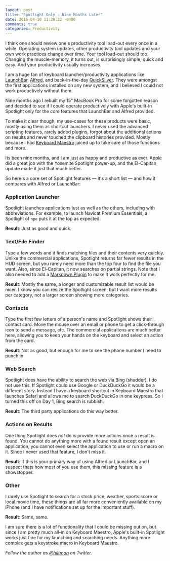 ```yaml
---
layout: post
title: "Spotlight Only - Nine Months Later"
date: 2016-04-10 11:20:22 -0400
comments: true
categories: Productivity
---
```


<span class="light">I think one should review one's productivity tool load-out every once in a while. Operating system updates, other productivity tool updates and your own work practices change over time. Your tool load-out should too. Changing the muscle-memory, it turns out, is surprisingly simple, quick and easy. And your productivity usually increases.</span>

I am a huge fan of keyboard launcher/productivity applications like [LaunchBar](https://www.obdev.at/products/launchbar/index.html), [Alfred](https://www.alfredapp.com), and back-in-the-day [QuickSilver](https://qsapp.com). They were amongst the first applications installed on any new system, and I believed I could not work productively without them.

Nine months ago I rebuilt my 15" MacBook Pro for some forgotten reason and decided to see if I could operate productively with Apple's built-in Spotlight only for the *core* features that LaunchBar and Alfred provided.

<span class="light">To make it clear though, my use-cases for these products were basic, mostly using them as shortcut launchers. I never used the advanced scripting features, rarely added plugins, forgot about the additional actions on results and never touched the clipboard histories provided. Mostly because I had [Keyboard Maestro](http://www.keyboardmaestro.com/main/) juiced up to take care of those functions and more.</span>

Its been nine months, and I am just as happy and productive as ever. Apple did a great job with the Yosemite Spotlight power-up, and the El-Capitan update made it just that much better.

So here's a core set of Spotlight features — it's a short list — and how it compares with Alfred or LaunchBar:

### Application Launcher

Spotlight launches applications just as well as the others, including with abbreviations. For example, to launch Navicat Premium Essentials, a Spotlight of `npe` puts it at the top as expected.

<span class="light">**Result**: Just as good and quick.</span>
	
### Text/File Finder

Type a few words and it finds matching files and their contents very quickly. Unlike the commercial applications, Spotlight returns far fewer results in the HUD screen, but you rarely need more than the top four to find the file you want. Also, since El-Capitan, it now searches on partial strings. Note that I also needed to add a [Markdown Plugin](https://hiltmonn.com/blog/2015/11/17/a-yosemite-markdown-spotlight-importer/) to make it work perfectly for me.

<span class="light">**Result**: Mostly the same, a longer and customizable result list would be nicer. I know you can resize the Spotlight screen, but I want more results per category, not a larger screen showing more categories.</span>
	
### Contacts

Type the first few letters of a person's name and Spotlight shows their contact card. Move the mouse over an email or phone to get a click-through icon to send a message, etc. The commercial applications are much better here, allowing you to keep your hands on the keyboard and select an action from the card.

<span class="light">**Result**: Not as good, but enough for me to see the phone number I need to punch in.</span>
	
### Web Search

Spotlight does have the ability to search the web via Bing (shudder). I do not use this. If Spotlight could use Google or DuckDuckGo it would be a different story. Instead I have a keyboard shortcut in Keyboard Maestro that launches Safari and allows me to search DuckDuckGo in one keypress. So I turned this off on Day 1, Bing search is rubbish.

<span class="light">**Result**: The third party applications do this way better.</span>
	
### Actions on Results

One thing Spotlight does *not* do is provide more actions once a result is found. You cannot do anything more with a found result except open an application, you cannot even select the application to use or run a macro on it. Since I never used that feature, I don't miss it.

<span class="light">**Result**: If this is your primary way of using Alfred or LaunchBar, and I suspect thats how most of you use them, this missing feature is a showstopper.</span>
	
### Other

I rarely use Spotlight to search for a stock price, weather, sports score or local movie time, these things are all far more conveniently available on my iPhone (and I have notifications set up for the important stuff).

<span class="light">**Result**: Same, same.</span>

I am sure there is a lot of functionality that I could be missing out on, but since I am pretty much all-in on Keyboard Maestro, Apple's built-in Spotlight works just fine for my launching and searching needs. Anything more complex gets a keystroke macro in Keyboard Maestro.

*Follow the author as [@hiltmon](http://twitter.com/hiltmon) on Twitter.*